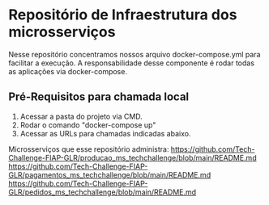 # Repositório de Infraestrutura dos microsserviços
Nesse repositório concentramos nossos arquivo docker-compose.yml para facilitar a execução. A responsabilidade desse componente é rodar todas as aplicações via docker-compose.

## Pré-Requisitos para chamada local
1. Acessar a pasta do projeto via CMD.
2. Rodar o comando "docker-compose up"
3. Acessar as URLs para chamadas indicadas abaixo.

Microsserviços que esse repositório administra:
https://github.com/Tech-Challenge-FIAP-GLR/producao_ms_techchallenge/blob/main/README.md
https://github.com/Tech-Challenge-FIAP-GLR/pagamentos_ms_techchallenge/blob/main/README.md
https://github.com/Tech-Challenge-FIAP-GLR/pedidos_ms_techchallenge/blob/main/README.md


